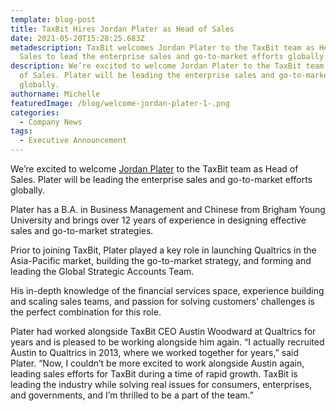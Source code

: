 ```yaml
---
template: blog-post
title: TaxBit Hires Jordan Plater as Head of Sales
date: 2021-05-20T15:28:25.683Z
metadescription: TaxBit welcomes Jordan Plater to the TaxBit team as Head of
  Sales to lead the enterprise sales and go-to-market efforts globally.
description: We’re excited to welcome Jordan Plater to the TaxBit team as Head
  of Sales. Plater will be leading the enterprise sales and go-to-market efforts
  globally.
authorname: Michelle
featuredImage: /blog/welcome-jordan-plater-1-.png
categories:
  - Company News
tags:
  - Executive Announcement
---
```

We’re excited to welcome [Jordan Plater](https://www.linkedin.com/in/jordanplater/) to the TaxBit team as Head of Sales. Plater will be leading the enterprise sales and go-to-market efforts globally.

Plater has a B.A. in Business Management and Chinese from Brigham Young University and brings over 12 years of experience in designing effective sales and go-to-market strategies.

Prior to joining TaxBit, Plater played a key role in launching Qualtrics in the Asia-Pacific market, building the go-to-market strategy, and forming and leading the Global Strategic Accounts Team.

His in-depth knowledge of the financial services space, experience building and scaling sales teams, and passion for solving customers’ challenges is the perfect combination for this role.

Plater had worked alongside TaxBit CEO Austin Woodward at Qualtrics for years and is pleased to be working alongside him again. “I actually recruited Austin to Qualtrics in 2013, where we worked together for years,” said Plater. “Now, I couldn’t be more excited to work alongside Austin again, leading sales efforts for TaxBit during a time of rapid growth. TaxBit is leading the industry while solving real issues for consumers, enterprises, and governments, and I’m thrilled to be a part of the team.”